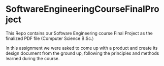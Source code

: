 # SoftwareEngineeringCourseFinalProject
This Repo contains our Software Engineering course Final Project as the finalized PDF file (Computer Science B.Sc.)

In this assignment we were asked to come up with a product and create its design document from the ground up, following the principles and methods learned during the course. 
